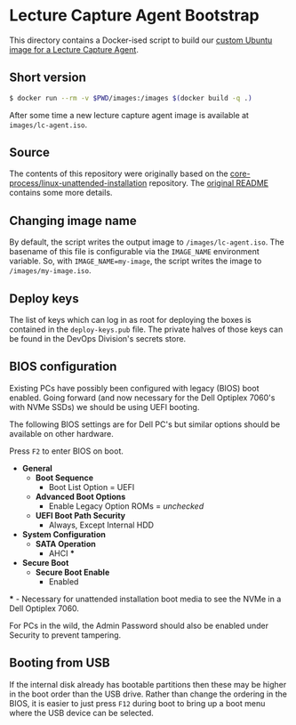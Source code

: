 # Lecture Capture Agent Bootstrap

This directory contains a Docker-ised script to build our [custom Ubuntu image for
a Lecture Capture Agent](https://uisautomation.github.io/lecture-capture-agent-bootstrap/lc-agent.iso).

## Short version

```bash
$ docker run --rm -v $PWD/images:/images $(docker build -q .)
```

After some time a new lecture capture agent image is available at
``images/lc-agent.iso``.

## Source

The contents of this repository were originally based on the
[core-process/linux-unattended-installation](https://github.com/core-process/linux-unattended-installation)
repository. The [original README](original-readme.md) contains some more
details.

## Changing image name

By default, the script writes the output image to ``/images/lc-agent.iso``. The
basename of this file is configurable via the ``IMAGE_NAME`` environment
variable. So, with ``IMAGE_NAME=my-image``, the script writes the image to
``/images/my-image.iso``.

## Deploy keys

The list of keys which can log in as root for deploying the boxes is contained
in the ``deploy-keys.pub`` file. The private halves of those keys can be found
in the DevOps Division's secrets store.

## BIOS configuration

Existing PCs have possibly been configured with legacy (BIOS) boot enabled.
Going forward (and now necessary for the Dell Optiplex 7060's with NVMe SSDs)
we should be using UEFI booting.

The following BIOS settings are for Dell PC's but similar options should be
available on other hardware.

Press ``F2`` to enter BIOS on boot.
* __General__
  * __Boot Sequence__
    * Boot List Option = UEFI
  * __Advanced Boot Options__
    * Enable Legacy Option ROMs = _unchecked_
  * __UEFI Boot Path Security__
    * Always, Except Internal HDD
* __System Configuration__
  * __SATA Operation__
    * AHCI __*__
* __Secure Boot__
  * __Secure Boot Enable__
    * Enabled

__*__ - Necessary for unattended installation boot media to see the NVMe in a
Dell Optiplex 7060.

For PCs in the wild, the Admin Password should also be enabled under Security
to prevent tampering.

## Booting from USB

If the internal disk already has bootable partitions then these may be higher in
the boot order than the USB drive. Rather than change the ordering in the BIOS,
it is easier to just press ``F12`` during boot to bring up a boot menu where
the USB device can be selected.
